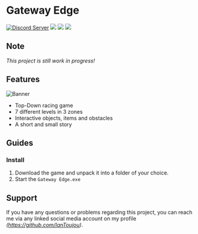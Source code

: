 # Gateway Edge
<a href="https://discord.com/invite/eVCWjm38cG"><img src="https://img.shields.io/discord/803708765265985587?color=5865F2&label=Discord&logo=discord&logoColor=white" alt="Discord Server"></a>
<a href="https://github.com/IanToujou/Gateway-Edge/releases/tag/v0.1.0"><img src="https://img.shields.io/github/license/IanToujou/Gateway-Edge?label=License"></a>
<a href="https://github.com/IanToujou/Gateway-Edge/releases/tag/v0.1.0"><img src="https://img.shields.io/github/downloads/IanToujou/Gateway-Edge/total?color=valid&label=Downloads"></a>
<a href="https://github.com/IanToujou/Gateway-Edge/releases/tag/v0.1.0"><img src="https://img.shields.io/github/v/release/IanToujou/Gateway-Edge?label=Release"></a>

## Note

*This project is still work in progress!*

## Features

![Banner](https://user-images.githubusercontent.com/44029196/151562985-cf661132-b092-4a69-aa65-4a3cabab78d8.png)

* Top-Down racing game
* 7 different levels in 3 zones
* Interactive objects, items and obstacles
* A short and small story

## Guides
### Install

1. Download the game and unpack it into a folder of your choice.
2. Start the `Gateway Edge.exe`


## Support

If you have any questions or problems regarding this project, you can reach me via any linked social media account on my profile *(https://github.com/IanToujou)*.

